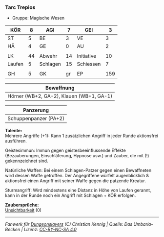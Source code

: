 ### Tarc Trepios  
- Gruppe: Magische Wesen  

| KÖR | 8 | AGI | 7 | GEI | 3 |
| --- | --- | --- | --- | --- | --- |
| ST | 5 | BE | 3 | VE | 3 |
| HÄ | 4 | GE | 0 | AU | 2 |
|  |  |  |  |  |  |
| LK | 44 | Abwehr | 14 | Initiative | 10 |
| Laufen | 5 | Schlagen | 15 | Schiessen | 7 |
|  |  |  |  |  |  |
| GH | 5 | GK | gr | EP | 159 |


| Bewaffnung |
| --- |
| Hörner (WB+2, GA-2), Klauen (WB+1, GA-1) |


| Panzerung |
| --- |
| Schuppenpanzer (PA+2) |


**Talente:**  
Mehrere Angriffe (+1): Kann 1 zusätzlichen Angriff in jeder Runde aktionsfrei ausführen.

Geistesimmun: Immun gegen geistesbeeinflussende Effekte (Bezauberungen, Einschläferung, Hypnose usw.) und Zauber, die mit (!) gekennzeichnet sind.

Natürliche Waffen: Bei einem Schlagen-Patzer gegen einen Bewaffneten wird dessen Waffe getroffen. Der Angegriffene würfelt augenblicklich & aktionsfrei einen Angriff mit seiner Waffe gegen die patzende Kreatur.

Sturmangriff: Wird mindestens eine Distanz in Höhe von Laufen gerannt, kann in der Runde noch ein Angriff mit Schlagen + KÖR erfolgen.


**Zaubersprüche:**  
[Unsichtbarkeit](/grw/zauber/unsichtbarkeit.md) (0)




___
*Fanwerk für [Dungeonslayers](https://www.dungeonslayers.net/) (C) Christian Kennig | Quelle: Das Umbarla-Becken | Lizenz: [CC-BY-NC-SA 4.0](https://creativecommons.org/licenses/by-nc-sa/4.0/deed.de)*